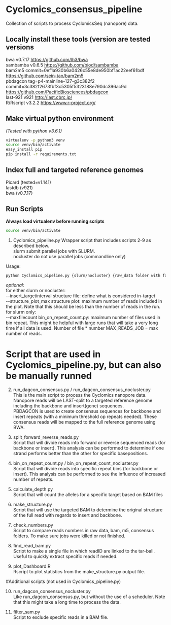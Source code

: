 # Cyclomics_consensus_pipeline
Collection of scripts to process CyclomicsSeq (nanopore) data.

## Locally install these tools (version are tested versions
bwa	v0.7.17	https://github.com/lh3/bwa \
sambamba	v0.6.5	https://github.com/biod/sambamba \
bam2m5	commit=0ef1a930b6a0426c55e8de950bf1ac22eef61bdf	https://github.com/sein-tao/bam2m5 \
pbdagcon	tag=p4-mainline-127-g3c382f2	commit=3c382f2673fbf3c5305f5323188e790dc396ac9d	https://github.com/PacificBiosciences/pbdagcon \
last-921	v921	http://last.cbrc.jp/ \
R/Rscript	v3.2.2	https://www.r-project.org/ 

## Make virtual python environment
_(Tested with python v3.6.1)_
```bash
virtualenv -p python3 venv
source venv/bin/activate
easy_install pip
pip install -r requirements.txt 
```

## Index full and targeted reference genomes
Picard	(tested=v1.141) \
lastdb	(v921) \
bwa	(v0.7.17)
 
## Run Scripts
__Always load virtualenv before running scripts__ 
```bash
source venv/bin/activate
```

1) Cyclomics_pipeline.py
Wrapper script that includes scripts 2-9 as described below. \
    slurm            submit parallel jobs with SLURM. \
    nocluster        do not use parallel jobs (commandline only)

Usage:
```bash
python Cyclomics_pipeline.py {slurm/nocluster} {raw_data folder with fastq files} {output folder} {prefix (eg run or sampleID)} {insert locus (e.g. TP53)} {backbone locus (e.g. BB25)}
```
_optional:_  \
    for either slurm or nocluster: \
        --insert_targetinterval   	structure file: define what is considered in-target \
        --structure_plot_max 		structure plot: maximum number of reads included in the plot. Note that this should be less than the number of reads in the run. \
    for slurm only: \
        --maxfilecount 			bin_on_repeat_count.py: maximum number of files used in bin repeat. This might be helpful with large runs that will take a very long time if all data is used. Number of file * number MAX_READS_JOB = max number of reads.

	
# Script that are used in Cyclomics_pipeline.py, but can also be manually runned
2) run_dagcon_consensus.py / run_dagcon_consensus_nocluster.py \
This is the main script to process the Cyclomics nanopore data.  
Nanopore reads will be LAST-split to a targeted reference genome including the backbone and insert(gene) sequences.  
PBDAGCON is used to create consensus sequences for backbone and insert repeats (with a minimum threshold op repeats needed). 
These consensus reads will be mapped to the full reference genome using BWA.

3) split_forward_reverse_reads.py \
Script that will divide reads into forward or reverse sequenced reads (for backbone or insert).
This analysis can be performed to determine if one strand performs better than the other for specific basepositions.

4) bin_on_repeat_count.py / bin_on_repeat_count_nocluster.py \
Script that will divide reads into specific repeat bins (for backbone or insert).
This analysis can be performed to see the influence of increased number of repeats.

5) calculate_depth.py \
Script that will count the alleles for a specific target based on BAM files

6) make_structure.py \
Script that will use the targeted BAM to determine the original structure of the full read with regards to insert and backbone.

7) check_numbers.py \
Script to compare reads numbers in raw data, bam, m5, consensus folders. To make sure jobs were killed or not finished.

8) find_read_bam.py \
Script to make a single file in which readID are linked to the tar-ball. Useful to quickly extract specific reads if needed.

9) plot_Dashboard.R \
Rscript to plot statistics from the make_structure.py output file.

#Additional scripts (not used in Cyclomics_pipeline.py) 

10) run_dagcon_consensus_nocluster.py \
Like run_dagcon_consensus.py, but without the use of a scheduler. Note that this might take a long time to process the data.

11) filter_sam.py \
Script to exclude specific reads in a BAM file.

